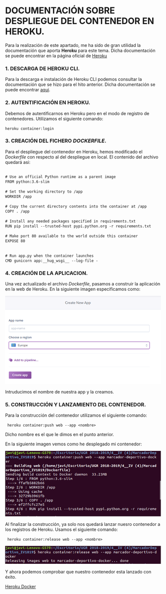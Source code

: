 # DOCUMENTACIÓN SOBRE DESPLIEGUE DEL CONTENEDOR EN HEROKU.

Para la realización de este apartado, me ha sido de gran utilidad la documentación que aporta **Heroku** para este tema. Dicha documentación se puede encontrar en la página oficial de [Heroku](https://devcenter.heroku.com/articles/container-registry-and-runtime)


### 1. DESCARGA DE HEROKU CLI.

Para la descarga e instalación de Heroku CLI podemos consultar la documentación que se hizo para el hito anterior. Dicha documentación se puede encontrar [aqui](https://github.com/JaviMancilla/MarcadorDeportivo_IV1819/blob/master/doc/DespliegueHeroku.md).

### 2. AUTENTIFICACIÓN EN HEROKU.

Debemos de autentificarnos en Heroku pero en el modo de registro de contenedores. Utilizamos el siguiente comando:

` heroku container:login `

### 3. CREACIÓN DEL FICHERO *DOCKERFILE*.

Para el despliegue del contenedor en Heroku, hemos modificado el *Dockerfile* con respecto al del despliegue en local. El contenido del archivo quedará asi: 

~~~

# Use an official Python runtime as a parent image
FROM python:3.6-slim

# Set the working directory to /app
WORKDIR /app

# Copy the current directory contents into the container at /app
COPY . /app

# Install any needed packages specified in requirements.txt
RUN pip install --trusted-host pypi.python.org -r requirements.txt

# Make port 80 available to the world outside this container
EXPOSE 80


# Run app.py when the container launches
CMD gunicorn app:__hug_wsgi__ --log-file -

~~~

### 4. CREACIÓN DE LA APLICACION.

Una vez actualizado el archivo *Dockerfile*, pasamos a construir la aplicación en la web de Heroku. En la siguiente imagen especificamos como:

![appHeroku](https://github.com/JaviMancilla/MarcadorDeportivo_IV1819/blob/master/doc/img/createappHeroku.png?raw=true)

Intruducimos el nombre de nuestra app y la creamos. 

### 5. CONSTRUCCIÓN Y LANZAMIENTO DEL CONTENEDOR.

Para la construcción del contenedor utilizamos el siguiente comando:

` heroku container:push web --app <nombre>`

Dicho nombre es el que le dimos en el punto anterior. 

En la siguiente imagen vemos como he desplegado mi contenedor: 

![buildHeroku](https://github.com/JaviMancilla/MarcadorDeportivo_IV1819/blob/master/doc/img/heroku-docker-push.png?raw=true)

Al finalizar la construcción, ya solo nos quedará lanzar nuesro contenedor a los registros de Heroku. Usamos el siguiente comando:

` heroku container:release web --app <nombre>`

![releaseHeroku](https://github.com/JaviMancilla/MarcadorDeportivo_IV1819/blob/master/doc/img/heroku-docker-release.png?raw=true)


Y ahora podemos comprobar que nuestro contenedor esta lanzado con éxito. 

[Heroku Docker](https://marcador-deportivo-docker.herokuapp.com/status)